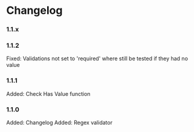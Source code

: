 # Changelog

### 1.1.x


### 1.1.2

Fixed:	Validations not set to 'required' where still be tested if they had no value

### 1.1.1

Added:  Check Has Value function

### 1.1.0

Added:  Changelog
Added:  Regex validator
